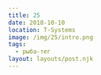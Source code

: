 ```yaml
---
title: 25
date: 2018-10-10
location: T-Systems
image: /img/25/intro.png
tags:
  - рыба-тег
layout: layouts/post.njk
---
```

